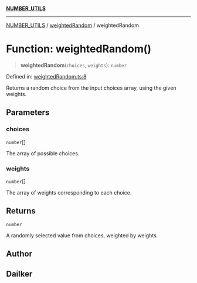 [**NUMBER_UTILS**](../../README.md)

***

[NUMBER_UTILS](../../README.md) / [weightedRandom](../README.md) / weightedRandom

# Function: weightedRandom()

> **weightedRandom**(`choices`, `weights`): `number`

Defined in: [weightedRandom.ts:8](https://github.com/dailker/everyutil/blob/d99125d64df5681bba8d2a0f0d24c32625cbf289/src/number/weightedRandom.ts#L8)

Returns a random choice from the input choices array, using the given weights.

## Parameters

### choices

`number`[]

The array of possible choices.

### weights

`number`[]

The array of weights corresponding to each choice.

## Returns

`number`

A randomly selected value from choices, weighted by weights.

## Author

## Dailker

